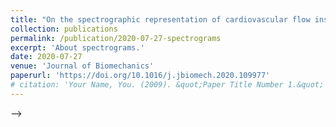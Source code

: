 ```yaml
---
title: "On the spectrographic representation of cardiovascular flow instabilities"
collection: publications
permalink: /publication/2020-07-27-spectrograms
excerpt: 'About spectrograms.'
date: 2020-07-27
venue: 'Journal of Biomechanics'
paperurl: 'https://doi.org/10.1016/j.jbiomech.2020.109977'
# citation: 'Your Name, You. (2009). &quot;Paper Title Number 1.&quot; <i>Journal 1</i>. 1(1).'
---
```

<!-- This paper is about the number 1. The number 2 is left for future work. --> -->

<!-- [Download paper here](http://academicpages.github.io/files/paper1.pdf) -->

<!-- Recommended citation: Your Name, You. (2009). "Paper Title Number 1." <i>Journal 1</i>. 1(1).